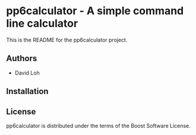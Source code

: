 pp6calculator - A simple command line calculator
================================================
This is the README for the pp6calculator project.

Authors
-------
- David Loh

Installation
------------

License
-------
pp6calculator is distributed under the terms of the Boost Software License.